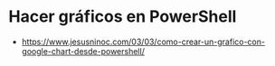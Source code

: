 # Hacer gráficos en PowerShell
* https://www.jesusninoc.com/03/03/como-crear-un-grafico-con-google-chart-desde-powershell/
